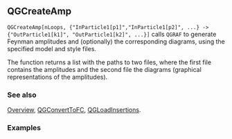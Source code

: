 ## QGCreateAmp

`QGCreateAmp[nLoops, {"InParticle1[p1]","InParticle1[p2]", ...} -> {"OutParticle1[k1]", "OutParticle1[k2]", ...}]` 
calls `QGRAF` to generate Feynman amplitudes and (optionally) the corresponding diagrams, using the specified  model and style files.

The function returns a list with the paths to two files,  where the first file contains the amplitudes and the second file the diagrams (graphical representations of the amplitudes).

### See also

[Overview](Extra/FeynHelpers.md), [QGConvertToFC](QGConvertToFC.md), [QGLoadInsertions](QGLoadInsertions.md).

### Examples